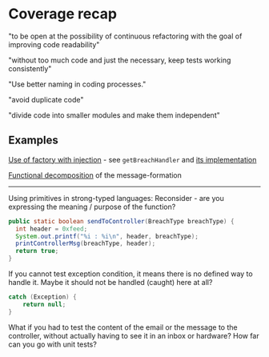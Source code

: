# Coverage recap

"to be open at the possibility of continuous refactoring with the goal of improving code readability"

"without too much code and just the necessary, keep tests working consistently"

"Use better naming in coding processes."

"avoid duplicate code"

"divide code into smaller modules and make them independent"

## Examples

[Use of factory with injection](https://github.com/clean-code-craft-tcq-m-2/coverage-in-cpp-FernandoRiv/blob/df41883ea081d727f9ebe441a447fbb84e6b74d0/test-alerts.cpp) - see `getBreachHandler` and [its implementation](https://github.com/clean-code-craft-tcq-m-2/coverage-in-cpp-FernandoRiv/blob/df41883ea081d727f9ebe441a447fbb84e6b74d0/typewise-alert.h)

[Functional decomposition](https://github.com/clean-code-craft-tcq-m-2/coverage-in-cpp-RicardoGuD/blob/bb10579605a29fceb6601214c4ad48ad60931ecf/test-alerts.cpp) of the message-formation 

---

Using primitives in strong-typed languages: Reconsider - are you expressing the meaning / purpose of the function?

```java
public static boolean sendToController(BreachType breachType) {
  int header = 0xfeed;
  System.out.printf("%i : %i\n", header, breachType);
  printControllerMsg(breachType, header);
  return true;
}
```

If you cannot test exception condition, it means there is no defined way to handle it. Maybe it should not be handled (caught) here at all?

```cs
catch (Exception) {
    return null;
}
```

What if you had to test the content of the email or the message to the controller, without actually having to see it in an inbox or hardware? How far can you go with unit tests?

